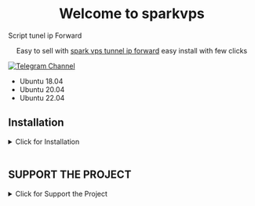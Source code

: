 <h1 align="center"/>Welcome to sparkvps</h1>
Script tunel ip Forward
<p align="center">
Easy to sell with <a href="https://github.com/sparkvps/ip-Forwarding">spark vps tunnel ip forward</a> easy install with few clicks
</p>
<p align="center">

[![Telegram Channel](https://img.shields.io/endpoint?label=Channel&style=flat-square&url=https%3A%2F%2Ftg.sumanjay.workers.dev%2Fwizwizch&color=blue)](https://t.me/sparkvps)
<BR>

- Ubuntu 18.04
- Ubuntu 20.04
- Ubuntu 22.04

## Installation
<details>
  <summary>Click for Installation</summary>
  <BR> 
  
Installation
<BR>

  **1:** - Order to update and upgrade the server.
  
  ### UPDATE & UPGRADE
```
apt update && apt upgrade -y
```
<br>

  **2:** - We go to the second server to connect the first server

  ### Install
```
curl -o install.sh -L https://raw.githubusercontent.com/sparkvps/ip-Forwarding/main/install.sh && bash install.sh
```
1. Server tunnel
2. Remove the tunnel
3. View the Forwarded IP
9. exit 

</details>
<BR>

## SUPPORT THE PROJECT

<details>
  <summary>Click for Support the Project</summary>

### If you find this project useful and would like to show your support, you can make a donation using the following cryptocurrencies:


- **Bitcoin (BTC):**
  - Wallet Address: ```bc1q7ndej579qshz6z6lyhm3tvvpml37k0l6m3kjhz```

- **Ethereum (ETH):**
  - Wallet Address: ```0x1205Aae90436aED7421B8712836e50b6eEA66d70```

- **Tron (TRX):**
  - Wallet Address: ```TCkCD1Rp5yvLc1NpyM9ifMW1c8f1f8PxLi```

